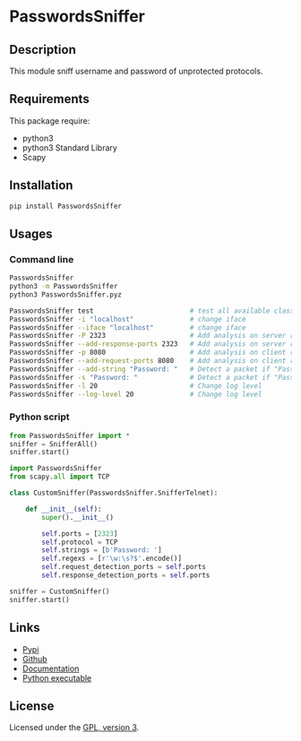 # PasswordsSniffer

## Description
This module sniff username and password of unprotected protocols.

## Requirements
This package require:
 - python3
 - python3 Standard Library
 - Scapy

## Installation
```bash
pip install PasswordsSniffer
```

## Usages

### Command line

```bash
PasswordsSniffer
python3 -m PasswordsSniffer
python3 PasswordsSniffer.pyz

PasswordsSniffer test                        # test all available class
PasswordsSniffer -i "localhost"              # change iface
PasswordsSniffer --iface "localhost"         # change iface
PasswordsSniffer -P 2323                     # Add analysis on server response on port 2323
PasswordsSniffer --add-response-ports 2323   # Add analysis on server response on port 2323
PasswordsSniffer -p 8080                     # Add analysis on client request on port 8080
PasswordsSniffer --add-request-ports 8080    # Add analysis on client request on port 8080
PasswordsSniffer --add-string "Password: "   # Detect a packet if "Password: " is in TCP Raw content 
PasswordsSniffer -s "Password: "             # Detect a packet if "Password: " is in TCP Raw content
PasswordsSniffer -l 20                       # Change log level
PasswordsSniffer --log-level 20              # Change log level
```

### Python script

```python
from PasswordsSniffer import *
sniffer = SnifferAll()
sniffer.start()
```

```python
import PasswordsSniffer
from scapy.all import TCP

class CustomSniffer(PasswordsSniffer.SnifferTelnet):

    def __init__(self):
        super().__init__()

        self.ports = [2323]
        self.protocol = TCP
        self.strings = [b'Password: ']
        self.regexs = [r'\w:\s?$'.encode()]
        self.request_detection_ports = self.ports
        self.response_detection_ports = self.ports

sniffer = CustomSniffer()
sniffer.start()
```

## Links
 - [Pypi](https://pypi.org/project/PasswordsSniffer)
 - [Github](https://github.com/mauricelambert/PasswordsSniffer)
 - [Documentation](https://mauricelambert.github.io/info/python/security/PasswordsSniffer.html)
 - [Python executable](https://mauricelambert.github.io/info/python/security/PasswordsSniffer.pyz)

## License
Licensed under the [GPL, version 3](https://www.gnu.org/licenses/).